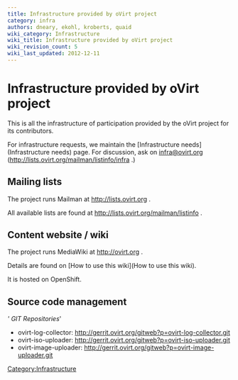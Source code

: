 ```yaml
---
title: Infrastructure provided by oVirt project
category: infra
authors: dneary, ekohl, kroberts, quaid
wiki_category: Infrastructure
wiki_title: Infrastructure provided by oVirt project
wiki_revision_count: 5
wiki_last_updated: 2012-12-11
---
```


# Infrastructure provided by oVirt project

This is all the infrastructure of participation provided by the oVirt project for its contributors.

For infrastructure requests, we maintain the [Infrastructure needs](Infrastructure needs) page. For discussion, ask on infra@ovirt.org (http://lists.ovirt.org/mailman/listinfo/infra .)

## Mailing lists

The project runs Mailman at <http://lists.ovirt.org> .

All available lists are found at <http://lists.ovirt.org/mailman/listinfo> .

## Content website / wiki

The project runs MediaWiki at <http://ovirt.org> .

Details are found on [How to use this wiki](How to use this wiki).

It is hosted on OpenShift.

## Source code management

*' GIT Repositories*'

*   ovirt-log-collector: [<http://gerrit.ovirt.org/gitweb?p=ovirt-log-collector.git>](http://gerrit.ovirt.org/gitweb?p=ovirt-log-collector.git)
*   ovirt-iso-uploader: [<http://gerrit.ovirt.org/gitweb?p=ovirt-iso-uploader.git>](http://gerrit.ovirt.org/gitweb?p=ovirt-iso-uploader.git)
*   ovirt-image-uploader: [<http://gerrit.ovirt.org/gitweb?p=ovirt-image-uploader.git>](http://gerrit.ovirt.org/gitweb?p=ovirt-image-uploader.git)

<Category:Infrastructure>
